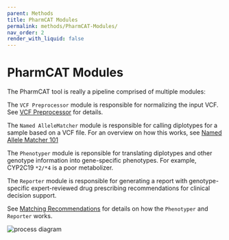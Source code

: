 ```yaml
---
parent: Methods
title: PharmCAT Modules
permalink: methods/PharmCAT-Modules/
nav_order: 2
render_with_liquid: false
---
```

# PharmCAT Modules

The PharmCAT tool is really a pipeline comprised of multiple modules:

The `VCF Preprocessor` module is responsible for normalizing the input VCF.  See [VCF Preprocessor](/using/VCF-Preprocessor) for details.

The `Named AlleleMatcher` module is responsible for calling diplotypes for a sample based on a VCF file.  For an overview on how this works, see [Named Allele Matcher 101](/methods/NamedAlleleMatcher-101)

The `Phenotyper` module is reponsible for translating diplotypes and other genotype information into gene-specific phenotypes. For example, CYP2C19 `*2/*4` is a poor metabolizer.

The `Reporter` module is responsible for generating a report with genotype-specific expert-reviewed drug prescribing recommendations for clinical decision support.

See [Matching Recommendations](/methods/Matching-Recommendations) for details on how the `Phenotyper` and `Reporter` works. 

![process diagram](/images/flowchart.png)
